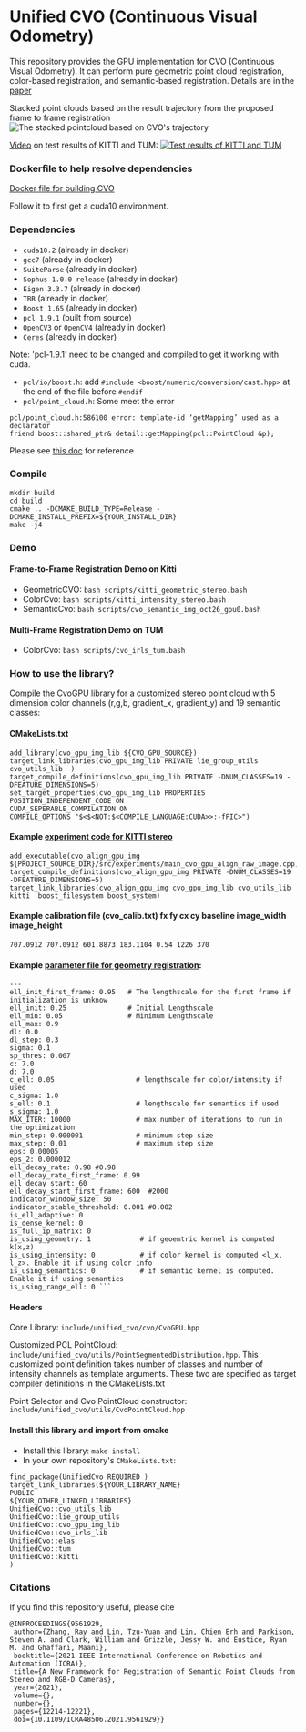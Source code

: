 # Unified CVO (Continuous Visual Odometry)

This repository provides the GPU implementation for CVO (Continuous Visual Odometry).  It can perform pure geometric point cloud registration, color-based registration, and semantic-based registration. Details are in the [paper](https://arxiv.org/abs/2012.03683)



Stacked point clouds based on the result trajectory from the proposed frame to frame registration
![The stacked pointcloud based on CVO's trajectory](https://github.com/UMich-CURLY/unified_cvo/raw/multiframe/results/stacked_pointcloud.png "Stacked Point Cloud after registration")

[Video](https://drive.google.com/file/d/1GA-2eS9ZE28c4t0BafaiTUJT93WHbFvt/view?usp=sharing) on test results of KITTI and TUM:
[![Test results of KITTI and TUM](https://github.com/UMich-CURLY/unified_cvo/raw/multiframe/results/TUM_featureless.png)](https://drive.google.com/file/d/1GA-2eS9ZE28c4t0BafaiTUJT93WHbFvt/view?usp=sharing)


### Dockerfile to help resolve dependencies
[Docker file for building CVO](https://github.com/UMich-CURLY/docker_images/tree/master/cvo_gpu)

Follow it to first get a cuda10 environment. 

### Dependencies
*  `cuda10.2` (already in docker)
*  `gcc7` (already in docker)
*  `SuiteParse` (already in docker)
* `Sophus 1.0.0 release` (already in docker)
* `Eigen 3.3.7` (already in docker)
* `TBB` (already in docker)
* `Boost 1.65` (already in docker)
* `pcl 1.9.1` (built from source)
* `OpenCV3` or `OpenCV4` (already in docker)
* `Ceres` (already in docker)

Note: 'pcl-1.9.1' need to be changed and compiled to get it working with cuda. 
* `pcl/io/boost.h`: add `#include <boost/numeric/conversion/cast.hpp>` at the end of the file before `#endif`
* `pcl/point_cloud.h`: Some meet the error 
```
pcl/point_cloud.h:586100 error: template-id ‘getMapping’ used as a declarator
friend boost::shared_ptr& detail::getMapping(pcl::PointCloud &p);
```
Please see [this doc](https://github.com/autowarefoundation/autoware/issues/2094) for reference

### Compile
```
mkdir build
cd build
cmake .. -DCMAKE_BUILD_TYPE=Release -DCMAKE_INSTALL_PREFIX=${YOUR_INSTALL_DIR} 
make -j4
```

### Demo
#### Frame-to-Frame Registration Demo on Kitti
* GeometricCVO: `bash scripts/kitti_geometric_stereo.bash`
* ColorCvo:     `bash scripts/kitti_intensity_stereo.bash`
* SemanticCvo:  `bash scripts/cvo_semantic_img_oct26_gpu0.bash`

#### Multi-Frame Registration Demo on TUM
* ColorCvo: `bash scripts/cvo_irls_tum.bash`

### How to use the library?

Compile the CvoGPU library for a customized stereo point cloud with 5 dimension color channels (r,g,b, gradient_x, gradient_y) and 19 semantic classes:

#### CMakeLists.txt

```
add_library(cvo_gpu_img_lib ${CVO_GPU_SOURCE})                                                               
target_link_libraries(cvo_gpu_img_lib PRIVATE lie_group_utils cvo_utils_lib  )                               
target_compile_definitions(cvo_gpu_img_lib PRIVATE -DNUM_CLASSES=19 -DFEATURE_DIMENSIONS=5)                  
set_target_properties(cvo_gpu_img_lib PROPERTIES                                                               
POSITION_INDEPENDENT_CODE ON                                                                                 
CUDA_SEPERABLE_COMPILATION ON                                                                                 
COMPILE_OPTIONS "$<$<NOT:$<COMPILE_LANGUAGE:CUDA>>:-fPIC>") 
```

#### Example [experiment code for KITTI stereo](https://github.com/UMich-CURLY/unified_cvo/blob/release/src/experiments/main_cvo_gpu_align_raw_image.cpp) 

```
add_executable(cvo_align_gpu_img ${PROJECT_SOURCE_DIR}/src/experiments/main_cvo_gpu_align_raw_image.cpp)     
target_compile_definitions(cvo_align_gpu_img PRIVATE -DNUM_CLASSES=19 -DFEATURE_DIMENSIONS=5)                 
target_link_libraries(cvo_align_gpu_img cvo_gpu_img_lib cvo_utils_lib kitti  boost_filesystem boost_system) 
```

#### Example calibration file (cvo_calib.txt)     fx fy cx cy  baseline  image_width image_height

`707.0912 707.0912 601.8873 183.1104 0.54 1226 370`

#### Example [parameter file for geometry registration](https://github.com/UMich-CURLY/unified_cvo/blob/release/cvo_params/cvo_geometric_params_img_gpu0.yaml): 

```%YAML:1.0                                                                                                                                
---                                                                                                                                   
ell_init_first_frame: 0.95   # The lengthscale for the first frame if initialization is unknow                                                                                                                     
ell_init: 0.25               # Initial Lengthscale                                                                                                                        
ell_min: 0.05                # Minimum Lengthscale                                                                                                                            
ell_max: 0.9                                                                                                                              
dl: 0.0                                                                                                                                 
dl_step: 0.3                                                                                                                              
sigma: 0.1                                                                                                                               
sp_thres: 0.007                                                                                                                             
c: 7.0                                                                                                                                 
d: 7.0                                                                                                                                 
c_ell: 0.05                    # lengthscale for color/intensity if used                                                                                                                          
c_sigma: 1.0                                                                                                                                
s_ell: 0.1                     # lengthscale for semantics if used                                                                                                                            
s_sigma: 1.0                                                                                                                            
MAX_ITER: 10000                # max number of iterations to run in the optimization                                                                                                                          
min_step: 0.000001             # minimum step size                                                                                                                         
max_step: 0.01                 # maximum step size                                                                                                                            
eps: 0.00005                                                                                                                              
eps_2: 0.000012                                                                                                                             
ell_decay_rate: 0.98 #0.98                                                                                                                       
ell_decay_rate_first_frame: 0.99                                                                                                                    
ell_decay_start: 60                                                                                                                           
ell_decay_start_first_frame: 600  #2000                                                                                                                 
indicator_window_size: 50                                                                                                                        
indicator_stable_threshold: 0.001 #0.002                                                                                                                
is_ell_adaptive: 0                                                                                                                           
is_dense_kernel: 0                                                                                                                           
is_full_ip_matrix: 0                                                                                                                          
is_using_geometry: 1            # if geoemtric kernel is computed k(x,z)                                                                                                                       
is_using_intensity: 0           # if color kernel is computed <l_x, l_z>. Enable it if using color info                                                                                                              
is_using_semantics: 0           # if semantic kernel is computed. Enable it if using semantics                                                                                                                        
is_using_range_ell: 0 ```
```

#### Headers 

Core Library: `include/unified_cvo/cvo/CvoGPU.hpp`

Customized PCL PointCloud: `include/unified_cvo/utils/PointSegmentedDistribution.hpp`.  This customized point definition takes number of classes and number of intensity channels as template arguments. These two are specified as target compiler definitions in the CMakeLists.txt

Point Selector and Cvo PointCloud constructor: `include/unified_cvo/utils/CvoPointCloud.hpp` 


#### Install this library and import from cmake
* Install this library: `make install`
* In your own repository's `CMakeLists.txt`:
 ```
 find_package(UnifiedCvo REQUIRED ) 
 target_link_libraries(${YOUR_LIBRARY_NAME}                                                                                                                                                                              
 PUBLIC                                                                                                                                     ${YOUR_OTHER_LINKED_LIBRARIES}                                                                                             
 UnifiedCvo::cvo_utils_lib
 UnifiedCvo::lie_group_utils
 UnifiedCvo::cvo_gpu_img_lib 
 UnifiedCvo::cvo_irls_lib
 UnifiedCvo::elas
 UnifiedCvo::tum
 UnifiedCvo::kitti
 ) 
 ```
 
 ### Citations
 If you find this repository useful, please cite 
 ```
 @INPROCEEDINGS{9561929,
  author={Zhang, Ray and Lin, Tzu-Yuan and Lin, Chien Erh and Parkison, Steven A. and Clark, William and Grizzle, Jessy W. and Eustice, Ryan M. and Ghaffari, Maani},
  booktitle={2021 IEEE International Conference on Robotics and Automation (ICRA)}, 
  title={A New Framework for Registration of Semantic Point Clouds from Stereo and RGB-D Cameras}, 
  year={2021},
  volume={},
  number={},
  pages={12214-12221},
  doi={10.1109/ICRA48506.2021.9561929}}

 ```
